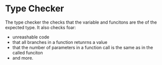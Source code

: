 # Type Checker
The type checker the checks that the variable and funcitons are the of the expected type. It also
checks foar:
-  unreashable code
- that all branches in a function retunrns a value
- that the number of parameters in a function call is the same as in the called funciton
- and more.
